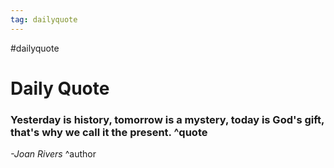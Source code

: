 ```yaml
---
tag: dailyquote
---
```


#dailyquote

# Daily Quote

### Yesterday is history, tomorrow is a mystery, today is God's gift, that's why we call it the present. ^quote
*-Joan Rivers* ^author
